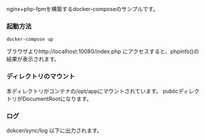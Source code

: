 nginx+php-fpmを構築するdocker-composeのサンプルです。

### 起動方法
```
docker-compose up
```

ブラウザよりhttp://localhost:10080/index.php にアクセスすると、phpinfo()の結果が表示されます。

### ディレクトリのマウント

本ディレクトリがコンテナの/opt/appにマウントされています。
publicディレクトリがDocumentRootになります。

### ログ

dokcer/sync/log 以下に出力されます。
